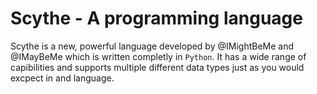 # Scythe - A programming language

Scythe is a new, powerful language developed by @IMightBeMe and @IMayBeMe which is written completly in `Python`. It has a wide range of capibilities and supports multiple different data types just as you would excpect in and language.